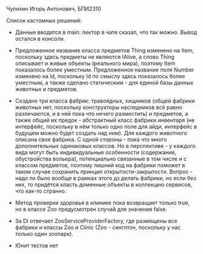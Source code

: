 Чулихин Игорь Антонович, БПИ2310

Список кастомных решений:
- Данные вводятся в main: лектор в чате сказал, что так можно. Вывод остался в консоли.

- Предложенное название класса предметов Thing изменено на Item, поскольку здесь предметы не являются IAlive, а слово Thing описывает и живые объекты (реального мира), поэтому Item показалось более уместным. 
Предложенное название поля Number изменено на Id, поскольку Id по смыслу здесь показалось более уместным, а также сделано статическим - для единой базы данных животных и предметов.

- Создано три класса фабрик: травоядных, хищников (общей фабрики животных нет, поскольку конструкторы наследников всё равно различаются, и в ней пока что нечего разместить) и предметов, а также общий их предок - абстрактный класс фабрики инвентаря (не интерфейс, поскольку в нём только одно поле для айди, интерфейс в будущем можно будет создать над ним). Для каждого животного описана своя фабрика. С одной стороны - пока что много дополнительных одинаковых классов. Но в перспективе - у каждого вида могут быть индивидуальные особенности (содержания, обустройства вольера), потенциально связанные в том числе и с классом предметов, поэтому лишний код на фабрики поможет в таком случае сохранить принцип открытости-закрытости. Вопрос - надо ли было вообще в рамках этого дз делать фабрики, но если без них, то придётся класть доменные объекты в коллекцию сервисов, что как-то странно.

- Метод проверки здоровья в клинике пока возвращает только true, но в классе Zoo предусмотрен случай для значения false.

- За DI отвечает ZooServiceProviderFactory, где размещены все фабрики и классы Zoo и Clinic (Zoo - синглтон, поскольку у нас только один зоопарк).

- Юнит тестов нет
